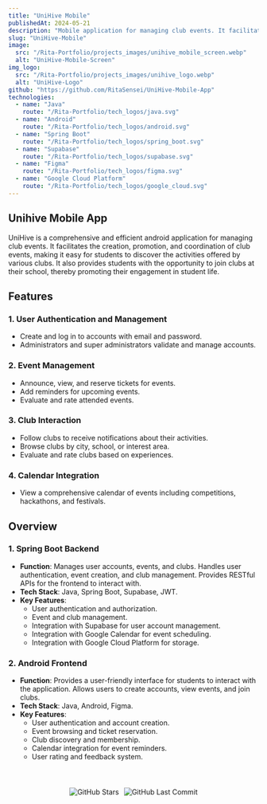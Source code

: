 ```yaml
---
title: "UniHive Mobile"
publishedAt: 2024-05-21
description: "Mobile application for managing club events. It facilitates the creation, promotion, and coordination of club events, making it easy for students to discover the activities offered by various clubs."
slug: "UniHive-Mobile"
image:
  src: "/Rita-Portfolio/projects_images/unihive_mobile_screen.webp"
  alt: "UniHive-Mobile-Screen"
img_logo:
  src: "/Rita-Portfolio/projects_images/unihive_logo.webp"
  alt: "UniHive-Logo"
github: "https://github.com/RitaSensei/UniHive-Mobile-App"
technologies:
  - name: "Java"
    route: "/Rita-Portfolio/tech_logos/java.svg"
  - name: "Android"
    route: "/Rita-Portfolio/tech_logos/android.svg"
  - name: "Spring Boot"
    route: "/Rita-Portfolio/tech_logos/spring_boot.svg"
  - name: "Supabase"
    route: "/Rita-Portfolio/tech_logos/supabase.svg"
  - name: "Figma"
    route: "/Rita-Portfolio/tech_logos/figma.svg"
  - name: "Google Cloud Platform"
    route: "/Rita-Portfolio/tech_logos/google_cloud.svg"
---
```


## Unihive Mobile App

UniHive is a comprehensive and efficient android application for managing club events. It facilitates the creation, promotion, and coordination of club events, making it easy for students to discover the activities offered by various clubs. It also provides students with the opportunity to join clubs at their school, thereby promoting their engagement in student life.

## Features

### 1. **User Authentication and Management**

- Create and log in to accounts with email and password.
- Administrators and super administrators validate and manage accounts.

### 2. **Event Management**

- Announce, view, and reserve tickets for events.
- Add reminders for upcoming events.
- Evaluate and rate attended events.

### 3. **Club Interaction**

- Follow clubs to receive notifications about their activities.
- Browse clubs by city, school, or interest area.
- Evaluate and rate clubs based on experiences.

### 4. **Calendar Integration**

- View a comprehensive calendar of events including competitions, hackathons, and festivals.

## Overview

### 1. **Spring Boot Backend**

- **Function**: Manages user accounts, events, and clubs. Handles user authentication, event creation, and club management. Provides RESTful APIs for the frontend to interact with.
- **Tech Stack**: Java, Spring Boot, Supabase, JWT.
- **Key Features**:
  - User authentication and authorization.
  - Event and club management.
  - Integration with Supabase for user account management.
  - Integration with Google Calendar for event scheduling.
  - Integration with Google Cloud Platform for storage.

### 2. **Android Frontend**

- **Function**: Provides a user-friendly interface for students to interact with the application. Allows users to create accounts, view events, and join clubs.
- **Tech Stack**: Java, Android, Figma.
- **Key Features**:
  - User authentication and account creation.
  - Event browsing and ticket reservation.
  - Club discovery and membership.
  - Calendar integration for event reminders.
  - User rating and feedback system.

<div style="display: flex; justify-content: center; padding-top: 40px">
  <img src="https://img.shields.io/github/stars/RitaSensei/UniHive-Mobile-App" alt="GitHub Stars" style="margin-right: 10px;"/>
  <img src="https://img.shields.io/github/last-commit/RitaSensei/UniHive-Mobile-App" alt="GitHub Last Commit" />
</div>
